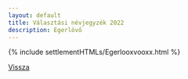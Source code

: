 ```yaml
---
layout: default
title: Választási névjegyzék 2022
description: Egerlövő
---
```


{% include settlementHTMLs/Egerlooxvooxx.html %}

[Vissza](../)